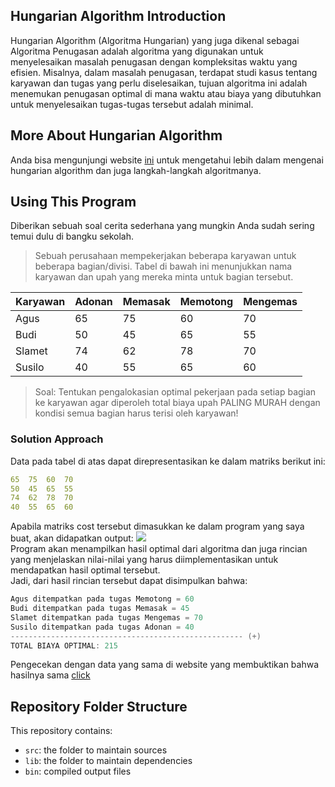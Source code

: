 ## Hungarian Algorithm Introduction
Hungarian Algorithm (Algoritma Hungarian) yang juga dikenal sebagai Algoritma Penugasan adalah algoritma yang digunakan untuk menyelesaikan masalah penugasan dengan kompleksitas waktu yang efisien. Misalnya, dalam masalah penugasan, terdapat studi kasus tentang karyawan dan tugas yang perlu diselesaikan, tujuan algoritma ini adalah menemukan penugasan optimal di mana waktu atau biaya yang dibutuhkan untuk menyelesaikan tugas-tugas tersebut adalah minimal.

## More About Hungarian Algorithm
Anda bisa mengunjungi website [ini](https://www.hungarianalgorithm.com/index.php) untuk mengetahui lebih dalam mengenai hungarian algorithm dan juga langkah-langkah algoritmanya.

## Using This Program
Diberikan sebuah soal cerita sederhana yang mungkin Anda sudah sering temui dulu di bangku sekolah.
> Sebuah perusahaan mempekerjakan beberapa karyawan untuk beberapa bagian/divisi. Tabel di bawah ini menunjukkan nama karyawan dan upah yang mereka minta untuk bagian tersebut.

|Karyawan  | Adonan    | Memasak | Memotong | Mengemas |
|----------|-----------|---------|----------|----------|
| Agus     | 65        | 75      | 60       | 70       |
| Budi     | 50        | 45      | 65       | 55       |
| Slamet   | 74        | 62      | 78       | 70       |
| Susilo   | 40        | 55      | 65       | 60       |

> Soal: Tentukan pengalokasian optimal pekerjaan pada setiap bagian ke karyawan agar diperoleh total biaya upah PALING MURAH dengan kondisi semua bagian harus terisi oleh karyawan!

### Solution Approach
Data pada tabel di atas dapat direpresentasikan ke dalam matriks berikut ini:
```yaml
65  75  60  70
50  45  65  55
74  62  78  70
40  55  65  60
```
Apabila matriks cost tersebut dimasukkan ke dalam program yang saya buat, akan didapatkan output:
![](https://i.postimg.cc/s2mbg3xK/image.png)
<br>
Program akan menampilkan hasil optimal dari algoritma dan juga rincian yang menjelaskan nilai-nilai yang harus diimplementasikan untuk mendapatkan hasil optimal tersebut.
<br>
Jadi, dari hasil rincian tersebut dapat disimpulkan bahwa:
```java
Agus ditempatkan pada tugas Memotong = 60
Budi ditempatkan pada tugas Memasak = 45
Slamet ditempatkan pada tugas Mengemas = 70
Susilo ditempatkan pada tugas Adonan = 40
---------------------------------------------------- (+)
TOTAL BIAYA OPTIMAL: 215
```
Pengecekan dengan data yang sama di website yang membuktikan bahwa hasilnya sama [click](https://www.hungarianalgorithm.com/solve.php?c=65-75-60-70--50-45-65-55--74-62-78-70--40-55-65-60)

## Repository Folder Structure

This repository contains:

- `src`: the folder to maintain sources
- `lib`: the folder to maintain dependencies
- `bin`: compiled output files



